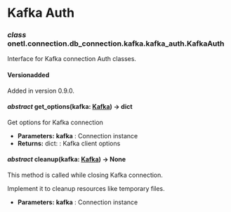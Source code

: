 <a id="kafka-auth"></a>

# Kafka Auth

### *class* onetl.connection.db_connection.kafka.kafka_auth.KafkaAuth

Interface for Kafka connection Auth classes.

#### Versionadded
Added in version 0.9.0.

<!-- !! processed by numpydoc !! -->

#### *abstract* get_options(kafka: [Kafka](connection.md#onetl.connection.db_connection.kafka.connection.Kafka)) → dict

Get options for Kafka connection

* **Parameters:**
  **kafka**
  : Connection instance
* **Returns:**
  dict:
  : Kafka client options

<!-- !! processed by numpydoc !! -->

#### *abstract* cleanup(kafka: [Kafka](connection.md#onetl.connection.db_connection.kafka.connection.Kafka)) → None

This method is called while closing Kafka connection.

Implement it to cleanup resources like temporary files.

* **Parameters:**
  **kafka**
  : Connection instance

<!-- !! processed by numpydoc !! -->
